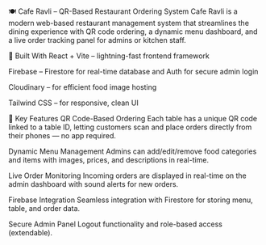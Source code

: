 🍽️ Cafe Ravli – QR-Based Restaurant Ordering System
Cafe Ravli is a modern web-based restaurant management system that streamlines the dining experience with QR code ordering, a dynamic menu dashboard, and a live order tracking panel for admins or kitchen staff.

🔧 Built With
React + Vite – lightning-fast frontend framework

Firebase – Firestore for real-time database and Auth for secure admin login

Cloudinary – for efficient food image hosting

Tailwind CSS – for responsive, clean UI

🚀 Key Features
QR Code-Based Ordering
Each table has a unique QR code linked to a table ID, letting customers scan and place orders directly from their phones — no app required.

Dynamic Menu Management
Admins can add/edit/remove food categories and items with images, prices, and descriptions in real-time.

Live Order Monitoring
Incoming orders are displayed in real-time on the admin dashboard with sound alerts for new orders.

Firebase Integration
Seamless integration with Firestore for storing menu, table, and order data.

Secure Admin Panel
Logout functionality and role-based access (extendable).
